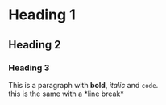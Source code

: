 # Heading 1

## Heading 2

### Heading 3

This is a paragraph with **bold**, *italic* and `code`.   
this is the same with a \*line break\*

